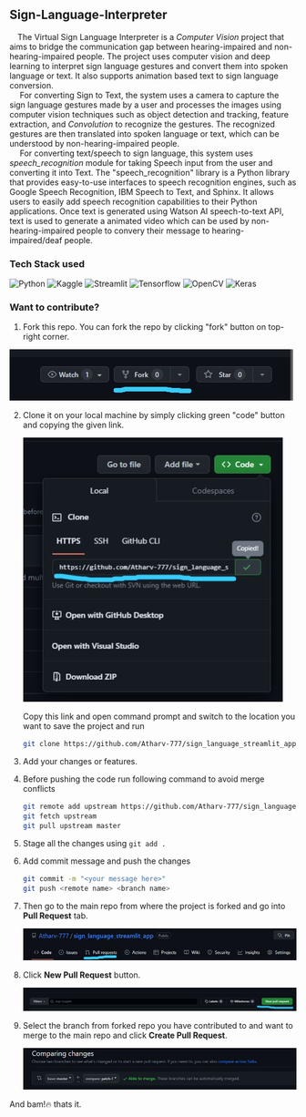 ## Sign-Language-Interpreter

&emsp;The Virtual Sign Language Interpreter is a _Computer Vision_ project that aims to bridge the communication gap between hearing-impaired and non-hearing-impaired people. The project uses computer vision and deep learning to interpret sign language gestures and convert them into spoken language or text. It also supports animation based text to sign language conversion.<br>
    &emsp; For converting Sign to Text, the system uses a camera to capture the sign language gestures made by a user and processes the images using computer vision techniques such as object detection and tracking, feature extraction, and <a href="https://towardsdatascience.com/convolutional-neural-networks-explained-9cc5188c4939" style="text-decoration: none;">_Convolution_</a> to recognize the gestures. The recognized gestures are then translated into spoken language or text, which can be understood by non-hearing-impaired people.<br>
    &emsp; For converting text/speech to sign language, this system uses <a href = "https://github.com/Uberi/speech_recognition" style="text-decoration: none;">_speech_recognition_</a>
module for taking Speech input from the user and converting it into Text. The "speech_recognition" library is a Python library that provides easy-to-use interfaces to speech recognition engines, such as Google Speech Recognition, IBM Speech to Text, and Sphinx. It allows users to easily add speech recognition capabilities to their Python applications. Once text is generated using Watson AI speech-to-text API, text is used to generate a animated video which can be used by non-hearing-impaired people to convery their message to hearing-impaired/deaf people.

### Tech Stack used

![Python](https://img.shields.io/badge/Python-FFD43B?style=for-the-badge&logo=python&logoColor=306998)
![Kaggle](https://img.shields.io/badge/Kaggle-5489de?style=for-the-badge&logo=kaggle&logoColor=306998)
![Streamlit](https://img.shields.io/badge/Streamlit-ffffff?style=for-the-badge&logo=streamlit&logoColor=94004f)
![Tensorflow](https://img.shields.io/badge/Tensorflow-ffffff?style=for-the-badge&logo=tensorflow&logoColor=ff5500)
![OpenCV](https://img.shields.io/badge/OpenCV-ffffff?style=for-the-badge&logo=opencv&logoColor=0f8a28)
![Keras](https://img.shields.io/badge/Keras-ffffff?style=for-the-badge&logo=keras&logoColor=ff0000)


### Want to contribute?

1. Fork this repo. You can fork the repo by clicking "fork" button on top-right corner.
<p align="left"><img alt="forking" src="resources/img/fork.jpeg"></p>

2. Clone it on your local machine by simply clicking green "code" button and copying the given link.
   <p align="left"><img alt="forking" src="resources/img/clone_link.jpeg"></p>

   Copy this link and open command prompt and switch to the location you want to save the project and run 
   ``` sh
   git clone https://github.com/Atharv-777/sign_language_streamlit_app.git
   ```

3. Add your changes or features.

4. Before pushing the code run following command to avoid merge conflicts
   ``` sh
   git remote add upstream https://github.com/Atharv-777/sign_language_streamlit_app.git
   git fetch upstream
   git pull upstream master
   ```
5. Stage all the changes using ```git add .```

6. Add commit message and push the changes 
   ```sh  
   git commit -m "<your message here>" 
   git push <remote name> <branch name>
   ```

7. Then go to the main repo from where the project is forked and go into **Pull Request** tab.
   <p align="left"><img alt="Pull Request creation" src="resources/img/pull_request.jpeg"></p>

8. Click **New Pull Request** button.
   <p align="left"><img alt="forking" src="resources/img/new_pull_request.jpeg"></p>

9. Select the branch from forked repo you have contributed to and want to merge to the main repo and click **Create Pull Request**.
   <p align="left"><img alt="Selecting branch for pull request" src="resources/img/branch_merge.jpeg"></p>


And bam!:fire: thats it.
